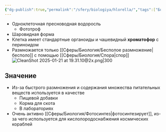 ```yaml
---
{"dg-publish":true,"permalink":"/sfery/biologiya/hlorella/","tags":["Ботаника"]}
---
```


- Одноклеточная пресноводная водоросль
	- Фототроф
- Шаровидная форма
- Клетка имеет стандартные органоиды и чашевидный **хроматофор** с периноидом 
- Размножается только [[Сферы/Биология/Бесполое размножение\|бесполо]] с помощью [[Сферы/Биология/Спора\|спор]]
![CleanShot 2025-01-21 at 19.31.10@2x.png|300](/img/user/%D0%90%D1%80%D1%85%D0%B8%D0%B2/%D0%9A%D1%8D%D1%88/CleanShot%202025-01-21%20at%2019.31.10@2x.png)
## Значение
- Из-за быстрого размножения и содержания множества питательных веществ используется в качестве
	- Пищевой добавки
	- Корма для скота
	- В лабораториях
- Очень активно [[Сферы/Биология/Фотосинтез\|фотосинтезирует]], из-за чего используется для кислолородоснабжения космических кораблей